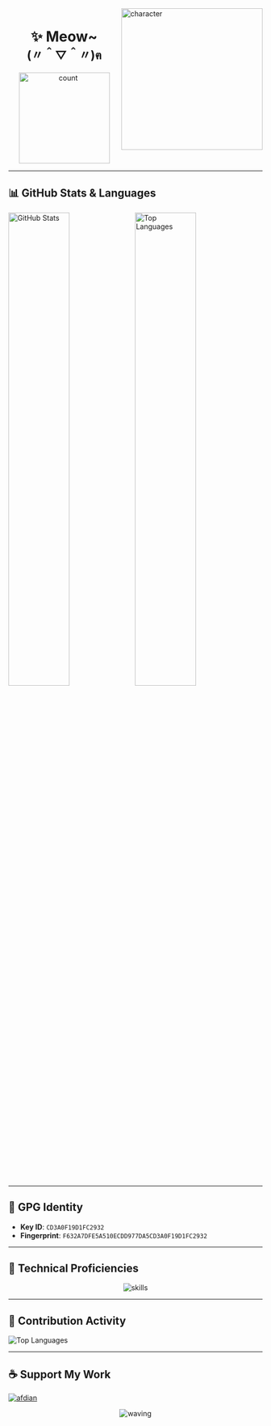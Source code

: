 <img src="https://char.me0wo.top/character" align="right" width="280"  alt="character"/>

<h1 align="center">✨ Meow~<br><sub>(〃＾▽＾〃)ฅ</sub></h1>

<p align="center">
  <img src="https://count.getloli.com/@Sn0wo2?name=Sn0wo2&theme=asoul&padding=5&offset=0&align=top&scale=1&pixelated=0&darkmode=auto" width="180"  alt="count"/>
</p>

---

## 📊 GitHub Stats & Languages

  <picture>
    <source media="(prefers-color-scheme: dark)" srcset="https://github-readme-stats.vercel.app/api?username=Sn0wo2&theme=radical&include_all_commits=true&count_private=true&show_icons=true&icon_color=58a6ff&title_color=ffffff&bg_color=0d1117&border_radius=8">
    <source media="(prefers-color-scheme: light)" srcset="https://github-readme-stats.vercel.app/api?username=Sn0wo2&theme=default&include_all_commits=true&count_private=true&show_icons=true&border_radius=8">
    <img alt="GitHub Stats" src="https://github-readme-stats.vercel.app/api?username=Sn0wo2&theme=default&include_all_commits=true&count_private=true&show_icons=true&border_radius=8" width="49%" />
  </picture>

  <picture>
    <source media="(prefers-color-scheme: dark)" srcset="https://github-readme-stats.vercel.app/api/top-langs/?username=Sn0wo2&theme=radical&layout=compact&include_all_commits=true&count_private=true&hide_rank=true&icon_color=58a6ff&title_color=ffffff&bg_color=0d1117&border_radius=8">
    <source media="(prefers-color-scheme: light)" srcset="https://github-readme-stats.vercel.app/api/top-langs/?username=Sn0wo2&theme=default&layout=compact&include_all_commits=true&count_private=true&hide_rank=true&border_radius=8">
    <img alt="Top Languages" src="https://github-readme-stats.vercel.app/api/top-langs/?username=Sn0wo2&theme=default&layout=compact&include_all_commits=true&count_private=true&hide_rank=true&border_radius=8" width="49%" />
  </picture>
  
---

## 🔐 GPG Identity

- **Key ID**: `CD3A0F19D1FC2932`
- **Fingerprint**: `F632A7DFE5A510ECDD977DA5CD3A0F19D1FC2932`

---

## 🎯 Technical Proficiencies

<p align="center">
  <img src="https://skills.syvixor.com/api/icons?perline=25&radius=50&i=golang,java,typescript,javascript,kotlin,python,rust,csharp,c,cpp,zig,dart,markdown,yaml,json,html,sass,css3,css,svg,regex,latex,fiber,gin,gorm,springboot,expressjs,hono,fastapi,ktor,dotnet,grpc,axios,chartjs,reactjs,reactrouter,nextjs,vuejs,vuepress,windowsappsdk,flutter,nodejs,bun,gnu,vite,pnpm,npm,maven,gradle,esbuild,cmake,mysql,sqlite,postgresql,mongodb,oracle,redis,windows,linux,ubuntu,debian,nixos,git,nginx,apache,podman,docker,vmware,cloudflare,vercel,serverless,github,githubactions,githubpages,googlecloud,ngrok,goland,intellijidea,webstorm,pycharm,visualstudiocode,visualstudio,rider,clion,datagrip,androidstudio,vim,notepadplusplus,windsurf,trae,cursor,chatgpt,deepseek,claudeai,googlegemini,githubcopilot,grok,microsoftcopilot,kaggle,huggingface,websocket,prettier,eslint,jest,jwt,hoppscotch,postman,apifox,swagger,powershell,bash,xshell,xftp,navicat,edge,chromium,canva,capcut,bing,replit,googledrive,googlecolaboratory,gmail,obs,steam,slack,stackoverflow,discord,youtube,x,twitter,telegram,curseforge"  alt="skills"/>
</p>

---

## 🐍 Contribution Activity

  <picture>
    <source media="(prefers-color-scheme: dark)" srcset="https://github.com/Sn0wo2/Sn0wo2/raw/refs/heads/out/snake/github-contribution-grid-snake-dark.svg">
    <source media="(prefers-color-scheme: light)" srcset="https://github.com/Sn0wo2/Sn0wo2/raw/refs/heads/out/snake/github-contribution-grid-snake.svg">
    <img alt="Top Languages" src="https://github.com/Sn0wo2/Sn0wo2/raw/refs/heads/out/snake/github-contribution-grid-snake.svg" />
  </picture>

---

## ☕ Support My Work

[![afdian](https://static.afdiancdn.com/static/img/logo/logo.png)](https://afdian.com/a/Me0wo)

<p align="center">
  <img src="https://capsule-render.vercel.app/api?type=waving&color=gradient&height=120&section=footer" alt="waving"/>
</p>
